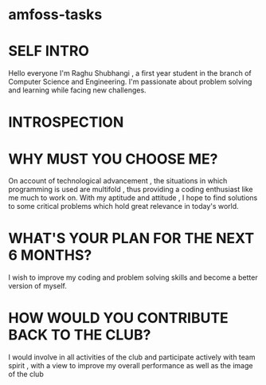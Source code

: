 # amfoss-tasks



# SELF INTRO
Hello everyone
I'm Raghu Shubhangi , a first year student in the branch of Computer Science and Engineering. I'm passionate about problem solving and learning while facing new challenges.






# INTROSPECTION



# WHY MUST YOU CHOOSE ME?
On account of technological advancement , the situations in which programming is used are multifold , thus providing a coding enthusiast like me much to work on. With my aptitude and attitude , I hope to find solutions to some critical problems which hold great relevance in today's world.



# WHAT'S YOUR PLAN FOR THE NEXT 6 MONTHS?
I wish to improve my coding and problem solving skills and become a better version of myself.



# HOW WOULD YOU CONTRIBUTE BACK TO THE CLUB?
I would involve in all activities of the club and participate actively with team spirit , with a view to improve my overall performance as well as the image of the club

